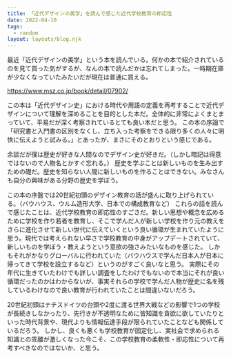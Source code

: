 ```yaml
---
title: 「近代デザインの美学」を読んで感じた近代学校教育の即応性
date: 2022-04-10
tags:
  - random
layout: layouts/blog.njk
---
```


最近「近代デザインの美学」という本を読んでいる。何かの本で紹介されているのを見て買った気がするが、なんの本で読んだかは忘れてしまった。一時期在庫が少なくなっていたみたいだが現在は普通に買える。

https://www.msz.co.jp/book/detail/07902/

この本は「近代デザイン史」における時代や用語の定義を再考することで近代デザインについて理解を深めることを目的とした本だ。全体的に非常によくまとまっていて、平易だが深く考察されているとても良い本だと思う。
この本の序論で「研究書と入門書の区別をなくし、立ち入った考察をできる限り多くの人々に明快に伝えようと試みる。」とあったが、まさにそのとおりという感じである。

余談だが僕は歴史が好きな人間なのでデザイン史が好きだ。（しかし暗記は得意ではないので人物名とかすぐ忘れる。）
歴史を学ぶことは新しいものを生み出すための礎だ。歴史を知らない人間に新しいものを作ることはできない。みなさんも自分の興味がある分野の歴史を学ぼう。

この本の序盤では20世紀初頭のデザイン教育の話が盛んに取り上げられている。（バウハウス、ウルム造形大学、日本での構成教育など）
これらの話を読んで感じたことは、近代学校教育の即応性のすごさだ。新しい思想や概念を広めるために学校を作り若者を教育し、そこで学んだ人が新しい学校を作り元の教えをさらに進化させて新しい世代に伝えていくという良い循環が生まれていたように思う。現代では考えられない早さで学校教育の中身がアップデートされていて、新しいものを学ぼう・教えようという意欲の強さみたいなものを感じた。
しかもそれがかなりグローバルに行われていた（バウハウスで学んだ日本人が日本に帰ってきて学校を設立するなど）というのがすごく良いなと思う。
実際にその年代に生きていたわけでも詳しい調査をしたわけでもないので本当にそれが良い循環だったのかはわからないが、事実それらの学校で学んだ人物が歴史に名を残しているわけなので良い教育が行われていたことは間違いないだろう。

20世紀初頭はナチスドイツの台頭や2度に渡る世界大戦などの影響で1つの学校が長続きしなかったり、先行きが不透明なために皆知識を貪欲に欲していたりといった時代背景や、現代よりも情報伝達手段が限られていたことなども関係しているだろう。
しかし、良くも悪くも学校教育が固定化し、実社会で求められる知識との乖離が激しくなった今こそ、この学校教育の柔軟性・即応性について再考すべきなのではないか、と思う。
